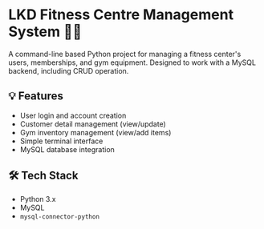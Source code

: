 # LKD Fitness Centre Management System 🏋️‍♂️

A command-line based Python project for managing a fitness center's users, memberships, and gym equipment. Designed to work with a MySQL backend, including CRUD operation.

## 💡 Features

- User login and account creation
- Customer detail management (view/update)
- Gym inventory management (view/add items)
- Simple terminal interface
- MySQL database integration

## 🛠️ Tech Stack

- Python 3.x
- MySQL
- `mysql-connector-python`
